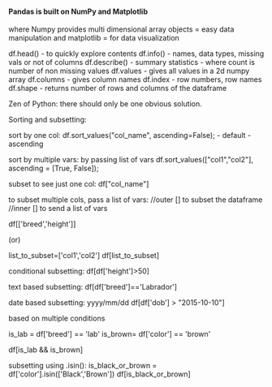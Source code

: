 #### Pandas is built on NumPy and Matplotlib 
where Numpy provides multi dimensional array objects = easy data manipulation
and matplotlib = for data visualization

df.head() - to quickly explore contents
df.info() - names, data types, missing vals or not of columns
df.describe() - summary statistics - where count is number of non missing values
df.values - gives all values in a 2d numpy array
df.columns - gives column names
df.index - row numbers, row names
df.shape - returns number of rows and columns of the dataframe

Zen of Python:
there should only be one obvious solution.

Sorting and subsetting:

sort by one col:
df.sort_values("col_name", ascending=False); - default - ascending

sort by multiple vars: by passing list of vars
df.sort_values(["col1","col2"], ascending = [True, False]);

subset to see just one col: 
df["col_name"]

to subset multiple cols, pass a list of vars:
//outer [] to subset the dataframe
//inner [] to send a list of vars

df[['breed','height']]

(or)

list_to_subset=['col1','col2']
df[list_to_subset]

conditional subsetting:
df[df['height']>50]

text based subsetting:
df[df['breed']=='Labrador']

date based subsetting: yyyy/mm/dd
df[df['dob'] > "2015-10-10"]

based on multiple conditions

is_lab = df['breed'] == 'lab'
is_brown= df['color'] == 'brown'

df[is_lab && is_brown]

subsetting using .isin():
is_black_or_brown = df['color'].isin(['Black','Brown'])
df[is_black_or_brown]
